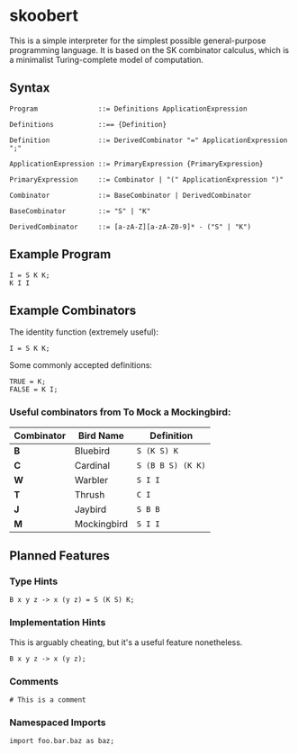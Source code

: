 # skoobert

This is a simple interpreter for the simplest possible general-purpose programming language. It is based on the SK combinator calculus, which is a minimalist Turing-complete model of computation.

## Syntax

```
Program               ::= Definitions ApplicationExpression

Definitions           ::== {Definition}

Definition            ::= DerivedCombinator "=" ApplicationExpression ";"

ApplicationExpression ::= PrimaryExpression {PrimaryExpression}

PrimaryExpression     ::= Combinator | "(" ApplicationExpression ")"

Combinator            ::= BaseCombinator | DerivedCombinator

BaseCombinator        ::= "S" | "K"

DerivedCombinator     ::= [a-zA-Z][a-zA-Z0-9]* - ("S" | "K")
```

## Example Program

```
I = S K K;
K I I
```

## Example Combinators

The identity function (extremely useful):

```
I = S K K;
```

Some commonly accepted definitions:

```
TRUE = K;
FALSE = K I;
```

### Useful combinators from To Mock a Mockingbird:

| Combinator | Bird Name   | Definition        |
| ---------- | ----------- | ----------------- |
| **B**      | Bluebird    | `S (K S) K`       |
| **C**      | Cardinal    | `S (B B S) (K K)` |
| **W**      | Warbler     | `S I I`           |
| **T**      | Thrush      | `C I`             |
| **J**      | Jaybird     | `S B B`           |
| **M**      | Mockingbird | `S I I`           |

## Planned Features

### Type Hints

```
B x y z -> x (y z) = S (K S) K;
```

### Implementation Hints

This is arguably cheating, but it's a useful feature nonetheless.

```
B x y z -> x (y z);
```

### Comments

```
# This is a comment
```

### Namespaced Imports

```
import foo.bar.baz as baz;
```
